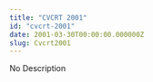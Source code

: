 ```yaml
---
title: "CVCRT 2001"
id: "cvcrt-2001"
date: 2001-03-30T00:00:00.000000Z
slug: Cvcrt2001
---
```


No Description
